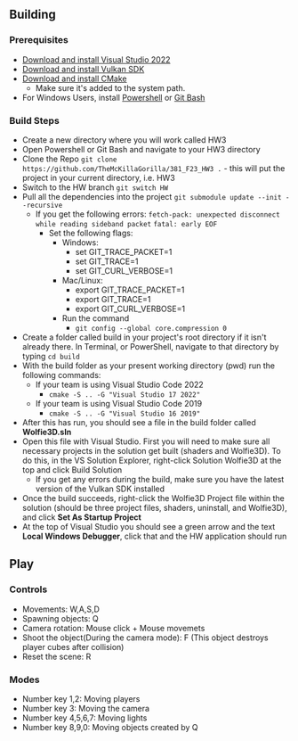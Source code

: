 ## Building 
### Prerequisites
- [Download and install Visual Studio 2022](https://visualstudio.microsoft.com/vs/)
- [Download and install Vulkan SDK](https://vulkan.lunarg.com/)
- [Download and install CMake](https://cmake.org/download/)
  - Make sure it's added to the system path.
- For Windows Users, install [Powershell](https://learn.microsoft.com/en-us/powershell/scripting/install/installing-powershell-on-windows?view=powershell-7.3) or [Git Bash](https://gitforwindows.org/)



### Build Steps
- Create a new directory where you will work called HW3
- Open Powershell or Git Bash and navigate to your HW3 directory
- Clone the Repo ``git clone https://github.com/TheMcKillaGorilla/381_F23_HW3 .`` - this will put the project in your current directory, i.e. HW3
- Switch to the HW branch ``git switch HW``
- Pull all the dependencies into the project ``git submodule update --init --recursive``
  - If you get the following errors:
  ``fetch-pack: unexpected disconnect while reading sideband packet``
  ``fatal: early EOF``
    - Set the following flags:
        - Windows:
          - set GIT_TRACE_PACKET=1
          - set GIT_TRACE=1
          - set GIT_CURL_VERBOSE=1
        - Mac/Linux:
          - export GIT_TRACE_PACKET=1
          - export GIT_TRACE=1
          - export GIT_CURL_VERBOSE=1
      - Run the command
        - ``git config --global core.compression 0``
- Create a folder called build in your project's root directory if it isn't already there. In Terminal, or PowerShell, navigate to that directory by typing ``cd build``
- With the build folder as your present working directory (pwd) run the following commands:
  - If your team is using Visual Studio Code 2022
    - ``cmake -S .. -G "Visual Studio 17 2022"``
  - If your team is using Visual Studio Code 2019
    - ``cmake -S .. -G "Visual Studio 16 2019"``
- After this has run, you should see a file in the build folder called **Wolfie3D.sln**
- Open this file with Visual Studio. First you will need to make sure all necessary projects in the solution get built (shaders and Wolfie3D). To do this, in the VS Solution Explorer, right-click Solution Wolfie3D at the top and click Build Solution
  - If you get any errors during the build, make sure you have the latest version of the Vulkan SDK installed
- Once the build succeeds, right-click the Wolfie3D Project file within the solution (should be three project files, shaders, uninstall, and Wolfie3D), and click **Set As Startup Project** 
- At the top of Visual Studio you should see a green arrow and the text **Local Windows Debugger**, click that and the HW application should run

## Play
### Controls
- Movements: W,A,S,D
- Spawning objects: Q
- Camera rotation: Mouse click + Mouse movemets
- Shoot the object(During the camera mode): F (This object destroys player cubes after collision)
- Reset the scene: R


### Modes
- Number key 1,2: Moving players 
- Number key 3: Moving the camera
- Number key 4,5,6,7: Moving lights
- Number key 8,9,0: Moving objects created by Q


